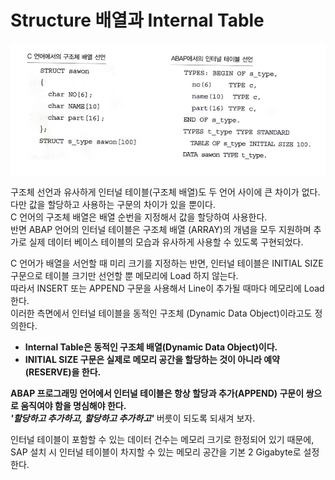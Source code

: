 # Structure 배열과 Internal Table
![](img/../../img/3-2.png)

구조체 선언과 유사하게 인터널 테이블(구조체 배열)도 두 언어 사이에 큰 차이가 없다. <br>
다만 값을 할당하고 사용하는 구문의 차이가 있을 뿐이다. <br>
C 언어의 구조체 배열은 배열 순번을 지정해서 값을 할당하여 사용한다. <br>
반면 ABAP 언어의 인터널 테이블은 구조체 배열 (ARRAY)의 개념을 모두 지원하며 추가로 실제 데이터 베이스 테이블의 모습과 유사하게 사용할 수 있도록 구현되었다.

C 언어가 배열을 서언할 때 미리 크기를 지정하는 반면, 인터널 테이블은 INITIAL SIZE 구문으로 테이블 크기만 선언할 뿐 메모리에 Load 하지 않는다. <br>
따라서 INSERT 또는 APPEND 구문을 사용해서 Line이 추가될 때마다 메모리에 Load 한다. <br>
이러한 측면에서 인터널 테이블을 동적인 구조체 (Dynamic Data Object)이라고도 정의한다. <br>
- **Internal Table은 동적인 구조체 배열(Dynamic Data Object)이다.**
- **INITIAL SIZE 구문은 실제로 메모리 공간을 할당하는 것이 아니라 예약(RESERVE)을 한다.**

**ABAP 프로그래밍 언어에서 인터널 테이블은 항상 할당과 추가(APPEND) 구문이 쌍으로 움직여야 함을 명심해야 한다.** <BR>
***'할당하고 추가하고, 할당하고 추가하고'*** 버릇이 되도록 되새겨 보자.

인터널 테이블이 포함할 수 있는 데이터 건수는 메모리 크기로 한정되어 있기 때문에, SAP 설치 시 인터널 테이블이 차지할 수 있는 메모리 공간을 기본 2 Gigabyte로 설정한다.